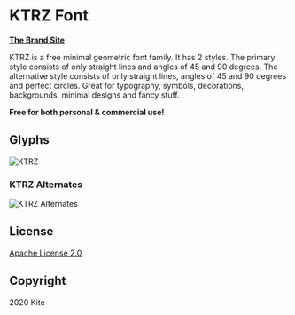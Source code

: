 # KTRZ Font

[__The Brand Site__](https://ixkaito.github.io/ktrz-font/)

KTRZ is a free minimal geometric font family. It has 2 styles. The primary style consists of only straight lines and angles of 45 and 90 degrees. The alternative style consists of only straight lines, angles of 45 and 90 degrees and perfect circles. Great for typography, symbols, decorations, backgrounds, minimal designs and fancy stuff.

__Free for both personal & commercial use!__

## Glyphs

![KTRZ](https://user-images.githubusercontent.com/5457539/90873416-1c465080-e3d9-11ea-9c7a-6c07832d5f3f.png)

### KTRZ Alternates

![KTRZ Alternates](https://user-images.githubusercontent.com/5457539/90873426-1ea8aa80-e3d9-11ea-93f6-b324329d9f11.png)

## License

[Apache License 2.0](https://github.com/ixkaito/KTRZ/blob/master/LICENSE)

## Copyright

2020 Kite
